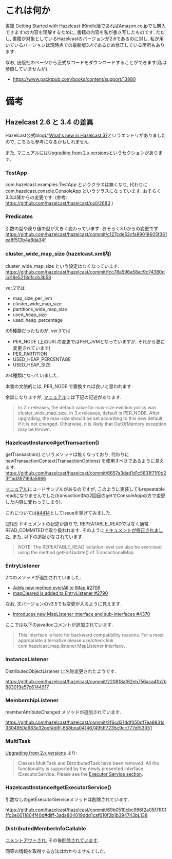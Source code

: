 # これは何か

書籍 [Getting Started with Hazelcast](https://www.packtpub.com/big-data-and-business-intelligence/getting-started-hazelcast) (Kindle版であればAmazon.co.jpでも購入できます)の内容を理解するために, 書籍の内容を私が書き写したものです.
ただし, 書籍が対象としているHazelcastのバージョンが2.6であるのに対し, 私が用いているバージョンは現時点での最新版3.4であるため修正している箇所もあります.

なお, 出版社のページから正式なコードをダウンロードすることができます(私は参照していませんが).
* https://www.packtpub.com/books/content/support/13880


# 備考

## Hazelcast 2.6 と 3.4 の差異

Hazelcast公式blogに[What's new in Hazelcast 3?](http://blog.hazelcast.com/2013/06/03/whats-new-in-hazelcast-3/)というエントリがありましたので, こちらも参考になるかもしれません.

また, マニュアルには[Upgrading from 2.x versions](http://docs.hazelcast.org/docs/3.4/manual/html/upgradingfrom2x.html)というセクションがあります.

### TestApp

com.hazelcast.examples.TestApp というクラスは無くなり, 代わりに
com.hazelcast.console.ConsoleApp というクラスになっています.
おそらく3.3以降からの変更です.
(参考: https://github.com/hazelcast/hazelcast/pull/2683 )

### Predicates

引数の型や戻り値の型が大きく変わっています.
おそらく3.0からの変更です.
https://github.com/hazelcast/hazelcast/commit/c127cde52cfa89018605f361ea8f513b4a8da34f

### cluster_wide_map_size (hazelcast.xml内)

cluster_wide_map_size という設定はなくなっています.
https://github.com/hazelcast/hazelcast/commit/fcc78a596a58ac9c74380dcd18e5218dfccb3b58

ver.2では
* map_size_per_jvm
* cluster_wide_map_size
* partitions_wide_map_size
* used_heap_size
* used_heap_percentage

の5種類だったものが, ver.3では
* PER_NODE (上のURLの変更ではPER_JVMとなっていますが, それから更に変更されています)
* PER_PARTITION
* USED_HEAP_PERCENTAGE
* USED_HEAP_SIZE

の4種類になっていました.

本書の文脈的には, PER_NODE で置換すれば良いと思われます.

余談になりますが, [マニュアル](http://docs.hazelcast.org/docs/3.4/manual/html-single/hazelcast-documentation.html)には下記の記述があります.
> In 2.x releases, the default value for max-size eviction policy was cluster_wide_map_size. In 3.x releases, default is PER_NODE. After upgrading, the max-size should be set according to this new default, if it is not changed. Otherwise, it is likely that OutOfMemory exception may be thrown.

### HazelcastInstance#getTransaction()

getTransaction() というメソッドは無くなっており, 代わりに newTransactionContext(TransactionOptions) を使用すべきであるように見えます.
https://github.com/hazelcast/hazelcast/commit/6657a3dad1d1c5631f71f0d23f1ad397169a5666

[マニュアル](http://docs.hazelcast.org/docs/3.4/manual/html-single/hazelcast-documentation.html#transaction-interface)にコードサンプルがあるのですが, このように実装してもrepeatable readになりませんでした(transaction中の2回目のgetでConsoleAppの方で変更した内容に変わってしまう).

これについては[#4414](https://github.com/hazelcast/hazelcast/issues/4414)としてissueを挙げてみました.

[追記]
ドキュメントの記述が誤りで, REPEATABLE_READではなく通常READ_COMMITEDで取り扱われます. そのように[ドキュメントが修正されました](https://github.com/hazelcast/hazelcast/commit/15a3e5b0a066ebc4a05df536cd295047e4b5c963).
また, 以下の追記がなされています.
> NOTE: The REPEATABLE_READ isolation level can also be exercised using the method getForUpdate() of TransactionalMap.

### EntryListener

2つのメソッドが追加されていました.
* [Adds new method evictAll to IMap #2706](https://github.com/hazelcast/hazelcast/pull/2706)
* [mapCleared is added to EntryListener #2790](https://github.com/hazelcast/hazelcast/pull/2790)

なお, 次バージョンのv3.5でも変更が入るように見えます.
* [Introduces new MapListener interface and sub-interfaces #4370](https://github.com/hazelcast/hazelcast/pull/4370)

ここでは以下のjavadocコメントが追加されています.
> This interface is here for backward compatibility reasons. For a most appropriate alternative please use/check link com.hazelcast.map.listener.MapListener interface.

### InstanceListener

DistributedObjectListener に名称変更されたようです.

https://github.com/hazelcast/hazelcast/commit/220818af62eb756aca41b2b883019e57c6144917

### MembershipListener

memberAttributeChanged メソッドが追加されています.

https://github.com/hazelcast/hazelcast/commit/2f6cd31ddf050df7ea9831c3304950e983e32eef#diff-658bea041467495ff7235c9cc777df53R51

### MultiTask

[Upgrading from 2.x versions](http://docs.hazelcast.org/docs/3.4/manual/html/upgradingfrom2x.html) より:
> Classes MultiTask and DistributedTask have been removed. All the functionality is supported by the newly presented interface IExecutorService. Please see the [Executor Service section](http://docs.hazelcast.org/docs/3.4/manual/html/distributedcomputing.html).

### HazelcastInstance#getExecutorService()

引数なしのgetExecutorServiceメソッドは削除されています.

https://github.com/hazelcast/hazelcast/commit/69b0510cbc966f2a05f7ff011fc2e0011804f40d#diff-3ada804019ddd1caf610f3b1b394743bL138

### DistributedMemberInfoCallable

[コメントアウトされ](https://github.com/hazelcast/hazelcast/commit/b6d87bd7278fe73b69a8602d3f97db171cf45ebf), その後[削除されています](https://github.com/hazelcast/hazelcast/commit/a89267442e5aecf1f1f7b513e228b1c27b4d7797).

同等の情報を取得する方法はわかりませんでした.

